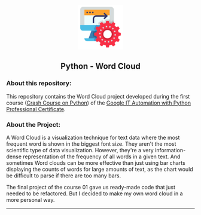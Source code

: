 <p align="center">
  <a href="https://github.com/marcoshsq/PythonWordCloud">
    <img src="https://github.com/marcoshsq/Google-ITAutomation/blob/main/Automation.png" alt="Smiley face" height="120" width="120">
  </a>
</p>
  <h2 align="center">Python - Word Cloud</h2>
</div>

### About this repository: 

This repository contains the Word Cloud project developed during the first course ([Crash Course on Python](https://www.coursera.org/learn/python-crash-course?specialization=google-it-automation)) of the [Google IT Automation with Python Professional Certificate](https://www.coursera.org/professional-certificates/google-it-automation).

### About the Project:

A Word Cloud is a visualization technique for text data where the most frequent word is shown in the biggest font size. They aren't the most scientific type of data visualization. However, they're a very information-dense representation of the frequency of all words in a given text. And sometimes Word clouds can be more effective than just using bar charts displaying the counts of words for large amounts of text, as the chart would be difficult to parse if there are too many bars.

The final project of the course 01 gave us ready-made code that just needed to be refactored. But I decided to make my own word cloud in a more personal way.

---
